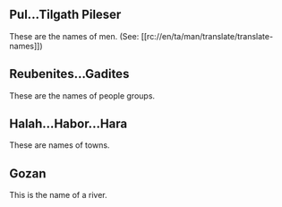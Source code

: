 ## Pul...Tilgath Pileser ##

These are the names of men. (See: [[rc://en/ta/man/translate/translate-names]])

## Reubenites...Gadites ##

These are the names of people groups.

## Halah...Habor...Hara ##

These are names of towns.

## Gozan ##

This is the name of a river.